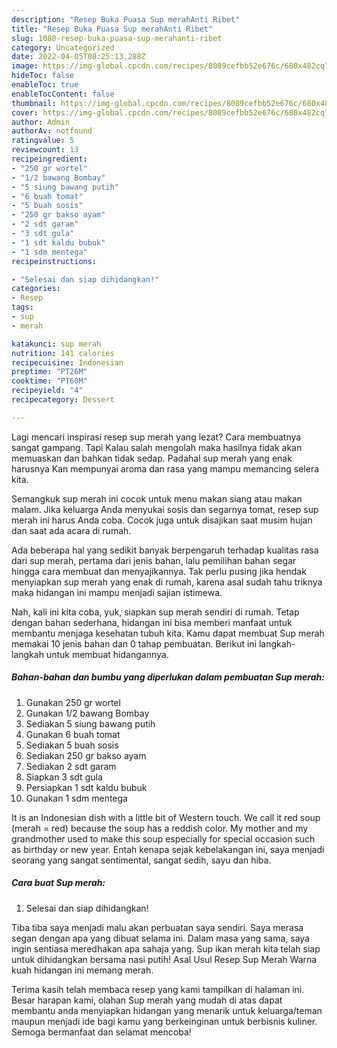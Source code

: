 ```yaml
---
description: "Resep Buka Puasa Sup merahAnti Ribet"
title: "Resep Buka Puasa Sup merahAnti Ribet"
slug: 1080-resep-buka-puasa-sup-merahanti-ribet
category: Uncategorized
date: 2022-04-05T08:25:13.288Z
image: https://img-global.cpcdn.com/recipes/8089cefbb52e676c/680x482cq70/sup-merah-foto-resep-utama.jpg
hideToc: false
enableToc: true
enableTocContent: false
thumbnail: https://img-global.cpcdn.com/recipes/8089cefbb52e676c/680x482cq70/sup-merah-foto-resep-utama.jpg
cover: https://img-global.cpcdn.com/recipes/8089cefbb52e676c/680x482cq70/sup-merah-foto-resep-utama.jpg
author: Admin
authorAv: notfound
ratingvalue: 5
reviewcount: 13
recipeingredient:
- "250 gr wortel"
- "1/2 bawang Bombay"
- "5 siung bawang putih"
- "6 buah tomat"
- "5 buah sosis"
- "250 gr bakso ayam"
- "2 sdt garam"
- "3 sdt gula"
- "1 sdt kaldu bubuk"
- "1 sdm mentega"
recipeinstructions:

- "Selesai dan siap dihidangkan!"
categories:
- Resep
tags:
- sup
- merah

katakunci: sup merah 
nutrition: 141 calories
recipecuisine: Indonesian
preptime: "PT26M"
cooktime: "PT60M"
recipeyield: "4"
recipecategory: Dessert

---
```



Lagi mencari inspirasi resep sup merah yang lezat? Cara membuatnya sangat gampang. Tapi Kalau salah mengolah maka hasilnya tidak akan memuaskan dan bahkan tidak sedap. Padahal sup merah yang enak harusnya Kan mempunyai aroma dan rasa yang mampu memancing selera kita.


Semangkuk sup merah ini cocok untuk menu makan siang atau makan malam. Jika keluarga Anda menyukai sosis dan segarnya tomat, resep sup merah ini harus Anda coba. Cocok juga untuk disajikan saat musim hujan dan saat ada acara di rumah.

Ada beberapa hal yang sedikit banyak berpengaruh terhadap kualitas rasa dari sup merah, pertama dari jenis bahan, lalu pemilihan bahan segar hingga cara membuat dan menyajikannya. Tak perlu pusing jika hendak menyiapkan sup merah yang enak di rumah, karena asal sudah tahu triknya maka hidangan ini mampu menjadi sajian istimewa.


Nah, kali ini kita coba, yuk, siapkan sup merah sendiri di rumah. Tetap dengan bahan sederhana, hidangan ini bisa memberi manfaat untuk membantu menjaga kesehatan tubuh kita. Kamu dapat membuat Sup merah memakai 10 jenis bahan dan 0 tahap pembuatan. Berikut ini langkah-langkah untuk membuat hidangannya.

<!--inarticleads1-->

##### Bahan-bahan dan bumbu yang diperlukan dalam pembuatan Sup merah:

1. Gunakan 250 gr wortel
1. Gunakan 1/2 bawang Bombay
1. Sediakan 5 siung bawang putih
1. Gunakan 6 buah tomat
1. Sediakan 5 buah sosis
1. Sediakan 250 gr bakso ayam
1. Sediakan 2 sdt garam
1. Siapkan 3 sdt gula
1. Persiapkan 1 sdt kaldu bubuk
1. Gunakan 1 sdm mentega


It is an Indonesian dish with a little bit of Western touch. We call it red soup (merah = red) because the soup has a reddish color. My mother and my grandmother used to make this soup especially for special occasion such as birthday or new year. Entah kenapa sejak kebelakangan ini, saya menjadi seorang yang sangat sentimental, sangat sedih, sayu dan hiba. 

<!--inarticleads2-->

##### Cara buat Sup merah:


1. Selesai dan siap dihidangkan!

Tiba tiba saya menjadi malu akan perbuatan saya sendiri. Saya merasa segan dengan apa yang dibuat selama ini. Dalam masa yang sama, saya ingin sentiasa meredhakan apa sahaja yang. Sup ikan merah kita telah siap untuk dihidangkan bersama nasi putih! Asal Usul Resep Sup Merah Warna kuah hidangan ini memang merah. 

Terima kasih telah membaca resep yang kami tampilkan di halaman ini. Besar harapan kami, olahan Sup merah yang mudah di atas dapat membantu anda menyiapkan hidangan yang menarik untuk keluarga/teman maupun menjadi ide bagi kamu yang berkeinginan untuk berbisnis kuliner. Semoga bermanfaat dan selamat mencoba!

